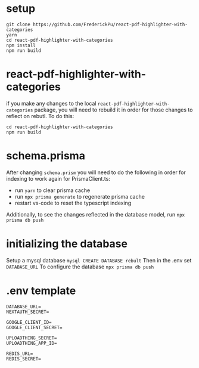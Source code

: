 # setup
```
git clone https://github.com/FrederickPu/react-pdf-highlighter-with-categories
yarn
cd react-pdf-highlighter-with-categories
npm install
npm run build
```

# react-pdf-highlighter-with-categories
if you make any changes to the local `react-pdf-highlighter-with-categories` package, you will need to rebuild it in order for those changes to reflect on rebutl.
To do this:
```
cd react-pdf-highlighter-with-categories
npm run build
```

# schema.prisma
After changing `schema.prism` you will need to do the following in order for indexing to work again for PrismaClient.ts:
- run `yarn` to clear prisma cache
- run `npx prisma generate` to regenerate prisma cache
- restart vs-code to reset the typescript indexing

Additionally, to see the changes reflected in the database model, run
`npx prisma db push`

# initializing the database
Setup a mysql database
`mysql CREATE DATABASE rebult`
Then in the .env set
`DATABASE_URL`
To configure the database
`npx prisma db push`


# .env template
```
DATABASE_URL=
NEXTAUTH_SECRET=

GOOGLE_CLIENT_ID=
GOOGLE_CLIENT_SECRET=

UPLOADTHING_SECRET=
UPLOADTHING_APP_ID=

REDIS_URL=
REDIS_SECRET=
```